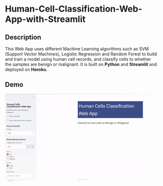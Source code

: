 # Human-Cell-Classification-Web-App-with-Streamlit

## Description

This Web App uses different Machine Learning algorithms such as SVM (Support Vector Machines), Logistic Regression and Random Forest to build and train a model using human cell records, and classify cells to whether the samples are benign or malignant. It is built on **Python** and **Streamlit** and deployed on **Heroku**.

## Demo

![](readme_resources/Streamlit-Web-App.gif)

